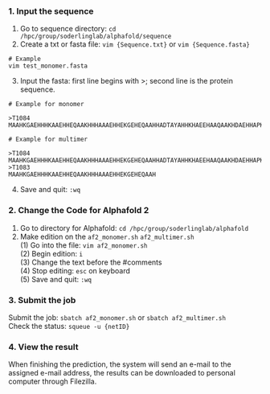 ### 1. Input the sequence
1. Go to sequence directory: `cd /hpc/group/soderlinglab/alphafold/sequence`
2. Create a txt or fasta file: `vim {Sequence.txt}` or `vim {Sequence.fasta}`

```commandline
# Example
vim test_monomer.fasta
```
3. Input the fasta: first line begins with >; second line is the protein sequence.
```
# Example for monomer

>T1084
MAAHKGAEHHHKAAEHHEQAAKHHHAAAEHHEKGEHEQAAHHADTAYAHHKHAEEHAAQAAKHDAEHHAPKPH
```

```
# Example for multimer

>T1084
MAAHKGAEHHHKAAEHHEQAAKHHHAAAEHHEKGEHEQAAHHADTAYAHHKHAEEHAAQAAKHDAEHHAPKPH
>T1083
MAAHKGAEHHHKAAEHHEQAAKHHHAAAEHHEKGEHEQAAH
```
4.	Save and quit: `:wq`

### 2. Change the Code for Alphafold 2
1. Go to directory for Alphafold: `cd /hpc/group/soderlinglab/alphafold`
2. Make edition on the `af2_monomer.sh` `af2_multimer.sh`  
   (1) Go into the file: `vim af2_monomer.sh`  
   (2) Begin edition: `i`  
   (3) Change the text before the #comments   
   (4) Stop editing: `esc` on keyboard  
   (5) Save and quit: `:wq`

### 3. Submit the job
Submit the job: `sbatch af2_monomer.sh` or `sbatch af2_multimer.sh`  
Check the status: `squeue -u {netID}` 

### 4. View the result
When finishing the prediction, the system will send an e-mail to the assigned e-mail address, the results can be downloaded to personal computer through Filezilla.
